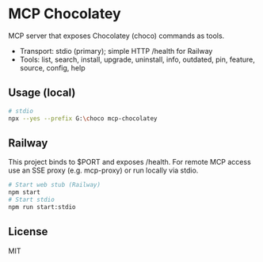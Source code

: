 # MCP Chocolatey

MCP server that exposes Chocolatey (choco) commands as tools.

- Transport: stdio (primary); simple HTTP /health for Railway
- Tools: list, search, install, upgrade, uninstall, info, outdated, pin, feature, source, config, help

## Usage (local)

```sh
# stdio
npx --yes --prefix G:\choco mcp-chocolatey
```

## Railway

This project binds to $PORT and exposes /health.
For remote MCP access use an SSE proxy (e.g. mcp-proxy) or run locally via stdio.

```sh
# Start web stub (Railway)
npm start
# Start stdio
npm run start:stdio
```

## License
MIT
